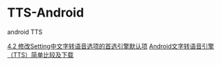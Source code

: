 # TTS-Android
android TTS

[4.2 修改Setting中文字转语音选项的首选引擎默认项](https://blog.csdn.net/jljcslg/article/details/11081269?utm_source=copy)
[Android文字转语音引擎（TTS）简单比较及下载](https://blog.csdn.net/yingchengyou/article/details/79591954)
